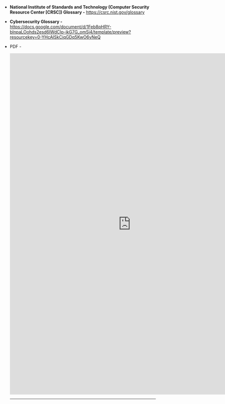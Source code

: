 
- **National Institute of Standards and Technology (Computer Security Resource Center \[CRSC\]) Glossary -** https://csrc.nist.gov/glossary

- **Cybersecurity Glossary -** https://docs.google.com/document/d/1Feb8pHRY-blnpaLOohds2esd6IWdCIp-ikG7G_omSj4/template/preview?resourcekey=0-YHcAISkCiqGDq5KwO6yNeQ
	
- PDF -
	<iframe 
    src="https://docs.google.com/document/d/e/2PACX-1vQs-35FvJvIegq-nXA7EJ8m4cPTm4XCPYf_fBjWCfA9XBPdTQSPX5iWjubBamGI3XzJZHvU-5SmK9fY/pub?embedded=true" 
    width="794" 
    height="1123" 
    style="border: none;">
</iframe>


---
